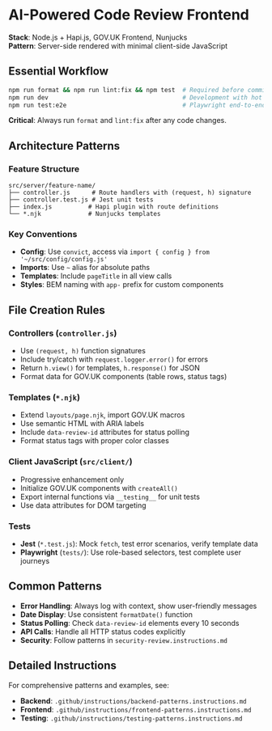 # AI-Powered Code Review Frontend

**Stack**: Node.js + Hapi.js, GOV.UK Frontend, Nunjucks  
**Pattern**: Server-side rendered with minimal client-side JavaScript

## Essential Workflow

```bash
npm run format && npm run lint:fix && npm test  # Required before commits
npm run dev                                     # Development with hot reload
npm run test:e2e                                # Playwright end-to-end tests
```

**Critical**: Always run `format` and `lint:fix` after any code changes.

## Architecture Patterns

### Feature Structure

```
src/server/feature-name/
├── controller.js      # Route handlers with (request, h) signature
├── controller.test.js # Jest unit tests
├── index.js          # Hapi plugin with route definitions
└── *.njk             # Nunjucks templates
```

### Key Conventions

- **Config**: Use `convict`, access via `import { config } from '~/src/config/config.js'`
- **Imports**: Use `~` alias for absolute paths
- **Templates**: Include `pageTitle` in all view calls
- **Styles**: BEM naming with `app-` prefix for custom components

## File Creation Rules

### Controllers (`controller.js`)

- Use `(request, h)` function signatures
- Include try/catch with `request.logger.error()` for errors
- Return `h.view()` for templates, `h.response()` for JSON
- Format data for GOV.UK components (table rows, status tags)

### Templates (`*.njk`)

- Extend `layouts/page.njk`, import GOV.UK macros
- Use semantic HTML with ARIA labels
- Include `data-review-id` attributes for status polling
- Format status tags with proper color classes

### Client JavaScript (`src/client/`)

- Progressive enhancement only
- Initialize GOV.UK components with `createAll()`
- Export internal functions via `__testing__` for unit tests
- Use data attributes for DOM targeting

### Tests

- **Jest** (`*.test.js`): Mock `fetch`, test error scenarios, verify template data
- **Playwright** (`tests/`): Use role-based selectors, test complete user journeys

## Common Patterns

- **Error Handling**: Always log with context, show user-friendly messages
- **Date Display**: Use consistent `formatDate()` function
- **Status Polling**: Check `data-review-id` elements every 10 seconds
- **API Calls**: Handle all HTTP status codes explicitly
- **Security**: Follow patterns in `security-review.instructions.md`

## Detailed Instructions

For comprehensive patterns and examples, see:

- **Backend**: `.github/instructions/backend-patterns.instructions.md`
- **Frontend**: `.github/instructions/frontend-patterns.instructions.md`
- **Testing**: `.github/instructions/testing-patterns.instructions.md`
